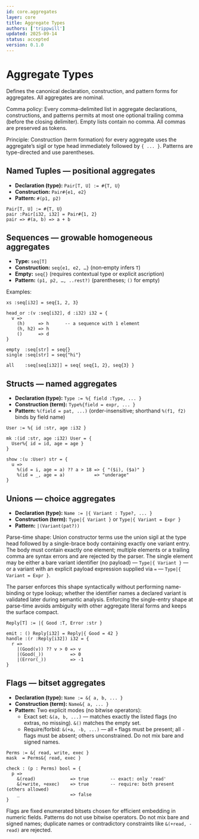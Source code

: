 ```yaml
---
id: core.aggregates
layer: core
title: Aggregate Types
authors: ['trippwill']
updated: 2025-09-14
status: accepted
version: 0.1.0
---
```


# Aggregate Types

Defines the canonical declaration, construction, and pattern forms for aggregates. All aggregates are nominal.

Comma policy: Every comma-delimited list in aggregate declarations, constructions, and patterns permits at most one optional trailing comma (before the closing delimiter). Empty lists contain no comma. All commas are preserved as tokens.

Principle: Construction (term formation) for every aggregate uses the aggregate’s sigil or type head immediately followed by `{ ... }`. Patterns are type-directed and use parentheses.

## Named Tuples — positional aggregates

- **Declaration (type):** `Pair[T, U] := #{T, U}`
- **Construction:** `Pair#{e1, e2}`
- **Pattern:** `#(p1, p2)`

```brim
Pair[T, U] := #{T, U}
pair :Pair[i32, i32] = Pair#{1, 2}
pair => #(a, b) => a + b
```

## Sequences — growable homogeneous aggregates

- **Type:** `seq[T]`
- **Construction:** `seq{e1, e2, …}` (non‑empty infers `T`)
- **Empty:** `seq{}` (requires contextual type or explicit ascription)
- **Pattern:** `(p1, p2, …, ..rest?)` (parentheses; `()` for empty)

Examples:
```brim
xs :seq[i32] = seq{1, 2, 3}

head_or :(v :seq[i32], d :i32) i32 = {
  v =>
    (h)     => h      -- a sequence with 1 element
    (h, h2) => h
    ()      => d
}

empty  :seq[str] = seq{}
single :seq[str] = seq{"hi"}

all    :seq[seq[i32]] = seq{ seq{1, 2}, seq{3} }
```


## Structs — named aggregates

- **Declaration (type):** `Type := %{ field :Type, ... }`
- **Construction (term):** `Type%{field = expr, ... }`
- **Pattern:** `%(field = pat, ...)` (order-insensitive; shorthand `%(f1, f2)` binds by field name)

```brim
User := %{ id :str, age :i32 }

mk :(id :str, age :i32) User = {
  User%{ id = id, age = age }
}

show :(u :User) str = {
  u =>
    %(id = i, age = a) ?? a > 18 => { "($i), ($a)" }
    %(id = _, age = a)           => "underage"
}
```

## Unions — choice aggregates

- **Declaration (type):** `Name := |{ Variant : Type?, ... }`
- **Construction (term):** `Type|{ Variant }` or `Type|{ Variant = Expr }`
- **Pattern:** `|(Variant(pat?))`

Parse-time shape: Union constructor terms use the union sigil at the type head followed by a single-brace body containing exactly one variant entry. The body must contain exactly one element; multiple elements or a trailing comma are syntax errors and are rejected by the parser. The single element may be either a bare variant identifier (no payload) — `Type|{ Variant }` — or a variant with an explicit payload expression supplied via `=` — `Type|{ Variant = Expr }`.

The parser enforces this shape syntactically without performing name-binding or type lookup; whether the identifier names a declared variant is validated later during semantic analysis. Enforcing the single-entry shape at parse-time avoids ambiguity with other aggregate literal forms and keeps the surface compact.

```brim
Reply[T] := |{ Good :T, Error :str }

emit : () Reply[i32] = Reply|{ Good = 42 }
handle :(r :Reply[i32]) i32 = {
  r =>
    |(Good(v)) ?? v > 0 => v
    |(Good(_))          => 0
    |(Error(_))         => -1
}
```

## Flags — bitset aggregates

- **Declaration (type):** `Name := &{ a, b, ... }`
- **Construction (term):** `Name&{ a, ... }`
- **Pattern:** Two explicit modes (no bitwise operators):
  - Exact set: `&(a, b, ...)` — matches exactly the listed flags (no extras, no missing). `&()` matches the empty set.
  - Require/forbid: `&(+a, -b, ...)` — all `+` flags must be present; all `-` flags must be absent; others unconstrained. Do not mix bare and signed names.

```brim
Perms := &{ read, write, exec }
mask  = Perms&{ read, exec }

check : (p : Perms) bool = {
  p =>
    &(read)             => true        -- exact: only 'read'
    &(+write, +exec)    => true        -- require: both present (others allowed)
    _                   => false
}
```

Flags are fixed enumerated bitsets chosen for efficient embedding in numeric fields.
Patterns do not use bitwise operators. Do not mix bare and signed names; duplicate names or contradictory constraints like `&(+read, -read)` are rejected.

